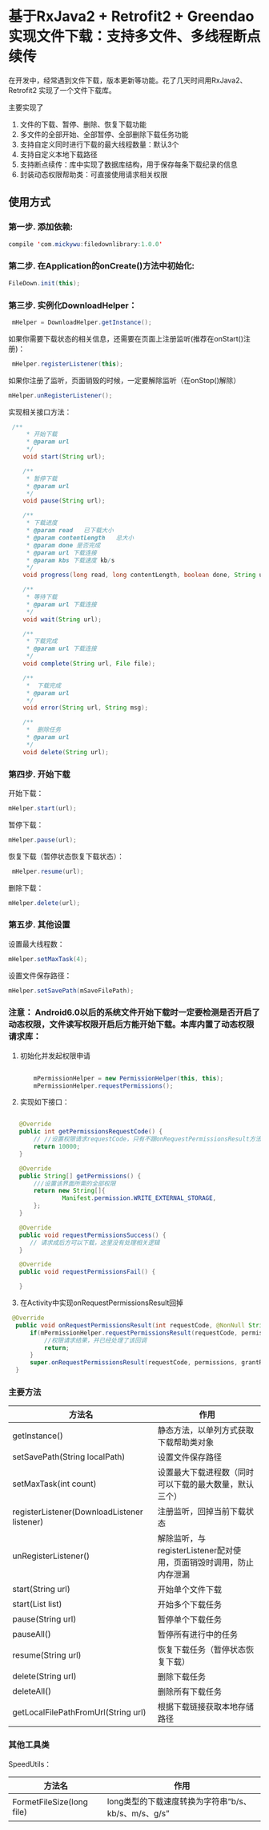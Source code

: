# 基于RxJava2 + Retrofit2 + Greendao实现文件下载：支持多文件、多线程断点续传
在开发中，经常遇到文件下载，版本更新等功能。花了几天时间用RxJava2、Retrofit2 实现了一个文件下载库。

主要实现了
1. 文件的下载、暂停、删除、恢复下载功能
2. 多文件的全部开始、全部暂停、全部删除下载任务功能
3. 支持自定义同时进行下载的最大线程数量：默认3个
4. 支持自定义本地下载路径
5. 支持断点续传：库中实现了数据库结构，用于保存每条下载纪录的信息
6. 封装动态权限帮助类：可直接使用请求相关权限

## 使用方式
### 第一步. 添加依赖:
```Java
compile 'com.mickywu:filedownlibrary:1.0.0'
```
### 第二步. 在Application的onCreate()方法中初始化:
```Java
FileDown.init(this);
```
### 第三步. 实例化DownloadHelper：
```Java
 mHelper = DownloadHelper.getInstance();
 ```
 
如果你需要下载状态的相关信息，还需要在页面上注册监听(推荐在onStart()注册)：
```Java
 mHelper.registerListener(this);
 ```
如果你注册了监听，页面销毁的时候，一定要解除监听（在onStop()解除）
```Java
mHelper.unRegisterListener();
```
实现相关接口方法：
```Java
 /**
     * 开始下载
     * @param url
     */
    void start(String url);

    /**
     * 暂停下载
     * @param url
     */
    void pause(String url);

    /**
     * 下载进度
     * @param read   已下载大小
     * @param contentLength   总大小
     * @param done 是否完成
     * @param url 下载连接
     * @param kbs 下载速度 kb/s
     */
    void progress(long read, long contentLength, boolean done, String url,long kbs);

    /**
     * 等待下载
     * @param url 下载连接
     */
    void wait(String url);

    /**
     * 下载完成
     * @param url 下载连接
     */
    void complete(String url, File file);

    /**
     *  下载完成
     * @param url
     */
    void error(String url, String msg);

    /**
     *  删除任务
     * @param url
     */
    void delete(String url);
```
### 第四步. 开始下载
开始下载：
```Java
mHelper.start(url);
```
暂停下载：
```Java
mHelper.pause(url);
```
恢复下载（暂停状态恢复下载状态）：
```Java
 mHelper.resume(url);
 ```
 删除下载：
 ```Java
 mHelper.delete(url);
 ```
 ### 第五步. 其他设置
 设置最大线程数：
 ```Java
 mHelper.setMaxTask(4);
 ```
 设置文件保存路径：
 ```Java
 mHelper.setSavePath(mSaveFilePath);
 ```
 
 ### 注意： Android6.0以后的系统文件开始下载时一定要检测是否开启了动态权限，文件读写权限开启后方能开始下载。本库内置了动态权限请求库：
 1. 初始化并发起权限申请
 ```Java
  
        mPermissionHelper = new PermissionHelper(this, this);
        mPermissionHelper.requestPermissions();
 ```
 2. 实现如下接口：
 ```Java
 
    @Override
    public int getPermissionsRequestCode() {
        // //设置权限请求requestCode，只有不跟onRequestPermissionsResult方法中的其他请求码冲突即可
        return 10000;
    }

    @Override
    public String[] getPermissions() {
        ///设置该界面所需的全部权限
        return new String[]{
                Manifest.permission.WRITE_EXTERNAL_STORAGE,
        };
    }

    @Override
    public void requestPermissionsSuccess() {
       // 请求成后方可以下载，这里没有处理相关逻辑
    }

    @Override
    public void requestPermissionsFail() {

    }
  ```
  3. 在Activity中实现onRequestPermissionsResult回掉
  ```Java
   @Override
    public void onRequestPermissionsResult(int requestCode, @NonNull String[] permissions, @NonNull int[] grantResults) {
        if(mPermissionHelper.requestPermissionsResult(requestCode, permissions, grantResults)){
            //权限请求结果，并已经处理了该回调
            return;
        }
        super.onRequestPermissionsResult(requestCode, permissions, grantResults);
    }
 ```
    
 ### 主要方法
 |方法名|作用|
 |--|--|
 |getInstance()|静态方法，以单列方式获取下载帮助类对象|
 |setSavePath(String localPath)|设置文件保存路径|
 |setMaxTask(int count)|设置最大下载进程数（同时可以下载的最大数量，默认三个）|
 |registerListener(DownloadListener listener)|注册监听，回掉当前下载状态|
 |unRegisterListener()|解除监听，与registerListener配对使用，页面销毁时调用，防止内存泄漏|
 |start(String url)|开始单个文件下载|
 |start(List<String> list)|开始多个下载任务|
 |pause(String url)|暂停单个下载任务|
 |pauseAll()|暂停所有进行中的任务|
 |resume(String url)|恢复下载任务（暂停状态恢复下载）|
 |delete(String url)|删除下载任务|
 |deleteAll()|删除所有下载任务|
 |getLocalFilePathFromUrl(String url)|根据下载链接获取本地存储路径|
 
 ### 其他工具类
 SpeedUtils：
 
 |方法名|作用|
 |--|--|
 |FormetFileSize(long file)|long类型的下载速度转换为字符串“b/s、kb/s、m/s、g/s”|
 
 
